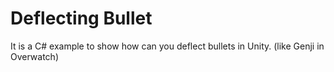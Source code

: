 # Deflecting Bullet
It is a C# example to show how can you deflect bullets in Unity. (like Genji in Overwatch)
